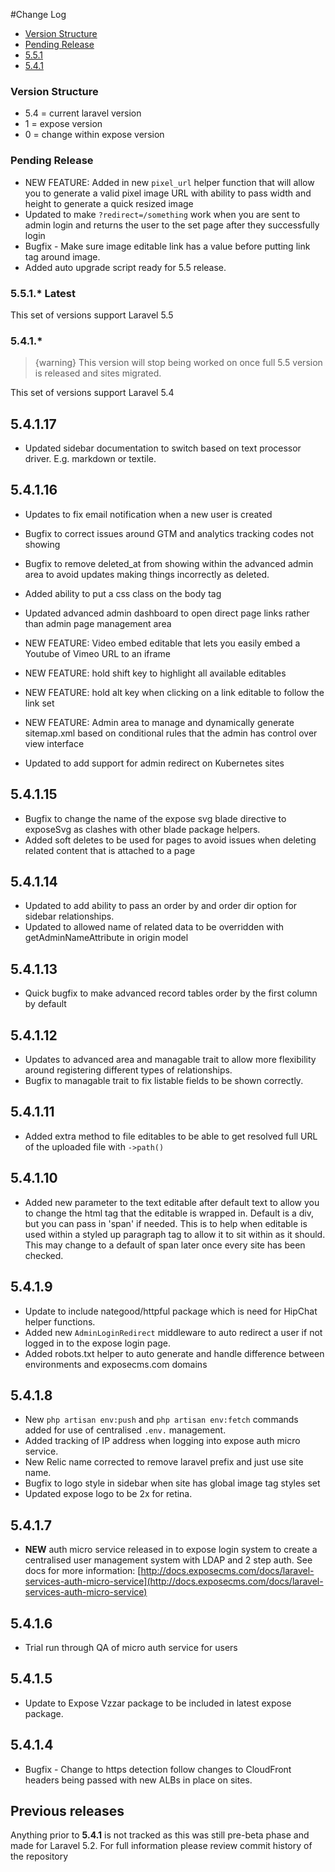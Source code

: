 #Change Log


- [Version Structure](#structure)
- [Pending Release](#pending)
- [5.5.1](#5.5.1)
- [5.4.1](#5.4.1)

<a name="structure"></a>
### Version Structure

*   5.4 = current laravel version
*   1 = expose version
*   0 = change within expose version




<a name="pending"></a>
### Pending Release


*   NEW FEATURE: Added in new `pixel_url` helper function that will allow you to generate a valid pixel image URL with ability to pass width and height to generate a quick resized image
*   Updated to make `?redirect=/something` work when you are sent to admin login and returns the user to the set page after they successfully login
*   Bugfix - Make sure image editable link has a value before putting link tag around image.
*   Added auto upgrade script ready for 5.5 release.


<a name="5.5.1"></a>
### 5.5.1.* <larecipe-badge type="success">Latest</larecipe-badge>



This set of versions support Laravel 5.5

<a name="5.4.1"></a>
### 5.4.1.*

> {warning} This version will stop being worked on once full 5.5 version is released and sites migrated.

This set of versions support Laravel 5.4


5.4.1.17
--------

*   Updated sidebar documentation to switch based on text processor driver. E.g. markdown or textile.

5.4.1.16
--------

*   Updates to fix email notification when a new user is created
    
*   Bugfix to correct issues around GTM and analytics tracking codes not showing
    
*   Bugfix to remove deleted\_at from showing within the advanced admin area to avoid updates making things incorrectly as deleted.
*   Added ability to put a css class on the body tag
*   Updated advanced admin dashboard to open direct page links rather than admin page management area
*   NEW FEATURE: Video embed editable that lets you easily embed a Youtube of Vimeo URL to an iframe
*   NEW FEATURE: hold shift key to highlight all available editables
*   NEW FEATURE: hold alt key when clicking on a link editable to follow the link set
*   NEW FEATURE: Admin area to manage and dynamically generate sitemap.xml based on conditional rules that the admin has control over view interface
*   Updated to add support for admin redirect on Kubernetes sites

5.4.1.15
--------

*   Bugfix to change the name of the expose svg blade directive to exposeSvg as clashes with other blade package helpers.
*   Added soft deletes to be used for pages to avoid issues when deleting related content that is attached to a page

5.4.1.14
--------

*   Updated to add ability to pass an order by and order dir option for sidebar relationships.
*   Updated to allowed name of related data to be overridden with getAdminNameAttribute in origin model

5.4.1.13
--------

*   Quick bugfix to make advanced record tables order by the first column by default

5.4.1.12
--------

*   Updates to advanced area and managable trait to allow more flexibility around registering different types of relationships.
*   Bugfix to managable trait to fix listable fields to be shown correctly.

5.4.1.11
--------

*   Added extra method to file editables to be able to get resolved full URL of the uploaded file with `->path()`

5.4.1.10
--------

*   Added new parameter to the text editable after default text to allow you to change the html tag that the editable is wrapped in. Default is a div, but you can pass in 'span' if needed. This is to help when editable is used within a styled up paragraph tag to allow it to sit within as it should. This may change to a default of span later once every site has been checked.

5.4.1.9
-------

*   Update to include nategood/httpful package which is need for HipChat helper functions.
*   Added new `AdminLoginRedirect` middleware to auto redirect a user if not logged in to the expose login page.
*   Added robots.txt helper to auto generate and handle difference between environments and exposecms.com domains

5.4.1.8
-------

*   New `php artisan env:push` and `php artisan env:fetch` commands added for use of centralised `.env.` management.
*   Added tracking of IP address when logging into expose auth micro service.
*   New Relic name corrected to remove laravel prefix and just use site name.
*   Bugfix to logo style in sidebar when site has global image tag styles set
*   Updated expose logo to be 2x for retina.

5.4.1.7
-------

*   **NEW** auth micro service released in to expose login system to create a centralised user management system with LDAP and 2 step auth. See docs for more information: [http://docs.exposecms.com/docs/laravel-services-auth-micro-service](http://docs.exposecms.com/docs/laravel-services-auth-micro-service)

5.4.1.6
-------

*   Trial run through QA of micro auth service for users

5.4.1.5
-------

*   Update to Expose Vzzar package to be included in latest expose package.

5.4.1.4
-------

*   Bugfix - Change to https detection follow changes to CloudFront headers being passed with new ALBs in place on sites.

Previous releases
-----------------

Anything prior to **5.4.1** is not tracked as this was still pre-beta phase and made for Laravel 5.2. For full information please review commit history of the repository